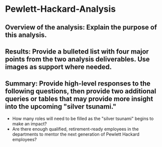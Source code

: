 # Pewlett-Hackard-Analysis

## Overview of the analysis: Explain the purpose of this analysis.

## Results: Provide a bulleted list with four major points from the two analysis deliverables. Use images as support where needed.

## Summary: Provide high-level responses to the following questions, then provide two additional queries or tables that may provide more insight into the upcoming "silver tsunami."
   * How many roles will need to be filled as the "silver tsunami" begins to make an impact?
   * Are there enough qualified, retirement-ready employees in the departments to mentor the next generation of Pewlett Hackard employees?
